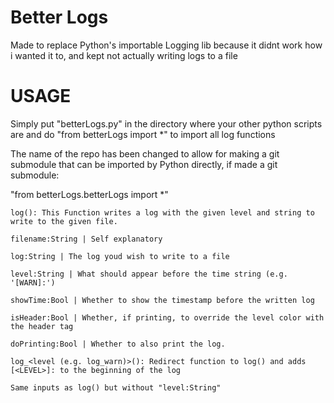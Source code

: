 # Better Logs

Made to replace Python's importable Logging lib because it didnt work how i wanted it to, and kept not actually writing logs to a file

# USAGE

Simply put "betterLogs.py" in the directory where your other python scripts are and do "from betterLogs import \*" to import all log functions

The name of the repo has been changed to allow for making a git submodule that can be imported by Python directly, if made a git submodule:

"from betterLogs.betterLogs import \*"

`log(): This Function writes a log with the given level and string to write to the given file.`

`filename:String | Self explanatory`

`log:String | The log youd wish to write to a file`

`level:String | What should appear before the time string (e.g. '[WARN]:')`

`showTime:Bool | Whether to show the timestamp before the written log`

`isHeader:Bool | Whether, if printing, to override the level color with the header tag`

`doPrinting:Bool | Whether to also print the log.`

`log_<level (e.g. log_warn)>(): Redirect function to log() and adds [<LEVEL>]: to the beginning of the log`

`Same inputs as log() but without "level:String"`
